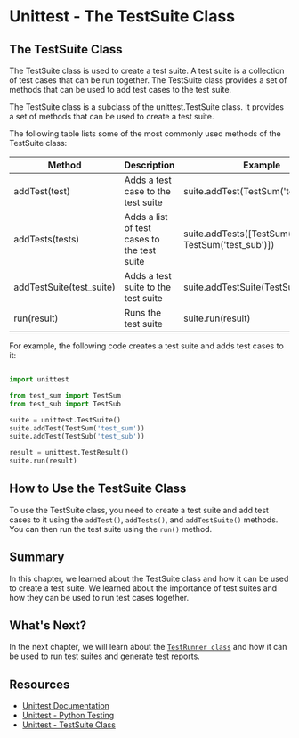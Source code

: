 # Unittest - The TestSuite Class

## The TestSuite Class

The TestSuite class is used to create a test suite. A test suite is a collection of test cases that can be run together. The TestSuite class provides a set of methods that can be used to add test cases to the test suite.

The TestSuite class is a subclass of the unittest.TestSuite class. It provides a set of methods that can be used to create a test suite.

The following table lists some of the most commonly used methods of the TestSuite class:

| Method | Description | Example |
| --- | --- | --- |
| addTest(test) | Adds a test case to the test suite | suite.addTest(TestSum('test_sum')) |
| addTests(tests) | Adds a list of test cases to the test suite | suite.addTests([TestSum('test_sum'), TestSum('test_sub')]) |
| addTestSuite(test_suite) | Adds a test suite to the test suite | suite.addTestSuite(TestSum) |
| run(result) | Runs the test suite | suite.run(result) |

For example, the following code creates a test suite and adds test cases to it:

```python

import unittest

from test_sum import TestSum
from test_sub import TestSub

suite = unittest.TestSuite()
suite.addTest(TestSum('test_sum'))
suite.addTest(TestSub('test_sub'))

result = unittest.TestResult()
suite.run(result)

```

## How to Use the TestSuite Class

To use the TestSuite class, you need to create a test suite and add test cases to it using the `addTest()`, `addTests()`, and `addTestSuite()` methods. You can then run the test suite using the `run()` method.

## Summary

In this chapter, we learned about the TestSuite class and how it can be used to create a test suite. We learned about the importance of test suites and how they can be used to run test cases together.

## What's Next?

In the next chapter, we will learn about the [`TestRunner class`](assets/unittest/5_TestRunner_Class.md) and how it can be used to run test suites and generate test reports.

## Resources

- [Unittest Documentation](http://docs.python.org/library/unittest.html)
- [Unittest - Python Testing](https://realpython.com/python-testing/)
- [Unittest - TestSuite Class](https://docs.python.org/3/library/unittest.html#unittest.TestSuite)
